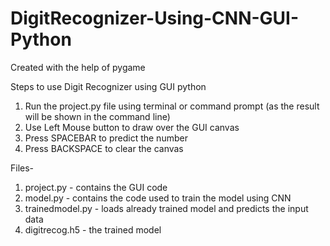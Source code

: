 # DigitRecognizer-Using-CNN-GUI-Python
Created with the help of pygame

Steps to use Digit Recognizer using GUI python
1. Run the project.py file using terminal or command prompt (as the result will be shown in the command line)
2. Use Left Mouse button to draw over the GUI canvas
3. Press SPACEBAR to predict the number
4. Press BACKSPACE to clear the canvas

Files-
1. project.py - contains the GUI code
2. model.py - contains the code used to train the model using CNN
3. trainedmodel.py - loads already trained model and predicts the input data
4. digitrecog.h5 - the trained model
